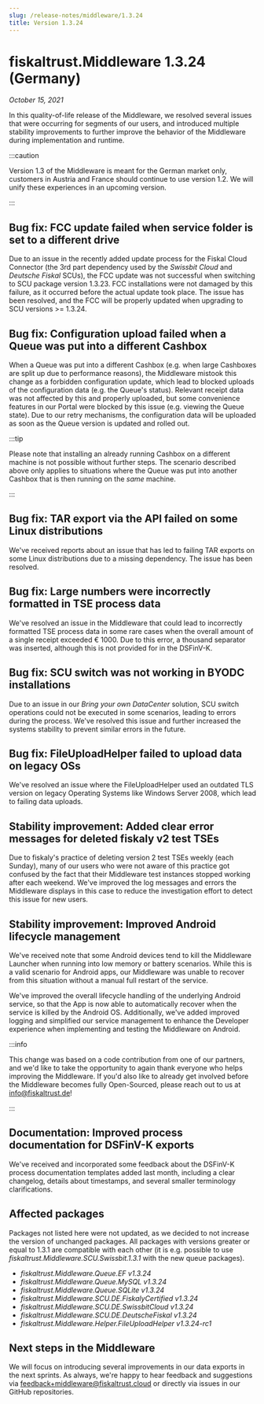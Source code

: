 ```yaml
---
slug: /release-notes/middleware/1.3.24
title: Version 1.3.24
---
```


# fiskaltrust.Middleware 1.3.24 (Germany)
_October 15, 2021_

In this quality-of-life release of the Middleware, we resolved several issues that were occurring for segments of our users, and introduced multiple stability improvements to further improve the behavior of the Middleware during implementation and runtime.

:::caution

Version 1.3 of the Middleware is meant for the German market only, customers in Austria and France should continue to use version 1.2. We will unify these experiences in an upcoming version.

:::

## Bug fix: FCC update failed when service folder is set to a different drive
Due to an issue in the recently added update process for the Fiskal Cloud Connector (the 3rd part dependency used by the _Swissbit Cloud_ and _Deutsche Fiskal_ SCUs), the FCC update was not successful when switching to SCU package version 1.3.23. FCC installations were not damaged by this failure, as it occurred before the actual update took place. The issue has been resolved, and the FCC will be properly updated when upgrading to SCU versions >= 1.3.24.

## Bug fix: Configuration upload failed when a Queue was put into a different Cashbox
When a Queue was put into a different Cashbox (e.g. when large Cashboxes are split up due to performance reasons), the Middleware mistook this change as a forbidden configuration update, which lead to blocked uploads of the configuration data (e.g. the Queue's status). Relevant receipt data was not affected by this and properly uploaded, but some convenience features in our Portal were blocked by this issue (e.g. viewing the Queue state). Due to our retry mechanisms, the configuration data will be uploaded as soon as the Queue version is updated and rolled out.

:::tip

Please note that installing an already running Cashbox on a different machine is not possible without further steps. The scenario described above only applies to situations where the Queue was put into another Cashbox that is then running on the _same_ machine.

:::

## Bug fix: TAR export via the API failed on some Linux distributions
We've received reports about an issue that has led to failing TAR exports on some Linux distributions due to a missing dependency. The issue has been resolved.

## Bug fix: Large numbers were incorrectly formatted in TSE process data
We've resolved an issue in the Middleware that could lead to incorrectly formatted TSE process data in some rare cases when the overall amount of a single receipt exceeded € 1000. Due to this error, a thousand separator was inserted, although this is not provided for in the DSFinV-K. 

## Bug fix: SCU switch was not working in BYODC installations
Due to an issue in our _Bring your own DataCenter_ solution, SCU switch operations could not be executed in some scenarios, leading to errors during the process. We've resolved this issue and further increased the systems stability to prevent similar errors in the future.

## Bug fix: FileUploadHelper failed to upload data on legacy OSs
We've resolved an issue where the FileUploadHelper used an outdated TLS version on legacy Operating Systems like Windows Server 2008, which lead to failing data uploads.

## Stability improvement: Added clear error messages for deleted fiskaly v2 test TSEs
Due to fiskaly's practice of deleting version 2 test TSEs weekly (each Sunday), many of our users who were not aware of this practice got confused by the fact that their Middleware test instances stopped working after each weekend. We've improved the log messages and errors the Middleware displays in this case to reduce the investigation effort to detect this issue for new users.

## Stability improvement: Improved Android lifecycle management
We've received note that some Android devices tend to kill the Middleware Launcher when running into low memory or battery scenarios. While this is a valid scenario for Android apps, our Middleware was unable to recover from this situation without a manual full restart of the service. 

We've improved the overall lifecycle handling of the underlying Android service, so that the App is now able to automatically recover when the service is killed by the Android OS. Additionally, we've added improved logging and simplified our service management to enhance the Developer experience when implementing and testing the Middleware on Android.

:::info

This change was based on a code contribution from one of our partners, and we'd like to take the opportunity to again thank everyone who helps improving the Middleware. If you'd also like to already get involved before the Middleware becomes fully Open-Sourced, please reach out to us at [info@fiskaltrust.de](mailto:info@fiskaltrust.de)!

:::


## Documentation: Improved process documentation for DSFinV-K exports
We've received and incorporated some feedback about the DSFinV-K process documentation templates added last month, including a clear changelog, details about timestamps, and several smaller terminology clarifications.

## Affected packages
Packages not listed here were not updated, as we decided to not increase the version of unchanged packages. All packages with versions greater or equal to 1.3.1 are compatible with each other (it is e.g. possible to use _fiskaltrust.Middleware.SCU.Swissbit.1.3.1_ with the new queue packages).

- _fiskaltrust.Middleware.Queue.EF v1.3.24_
- _fiskaltrust.Middleware.Queue.MySQL v1.3.24_
- _fiskaltrust.Middleware.Queue.SQLite v1.3.24_
- _fiskaltrust.Middleware.SCU.DE.FiskalyCertified v1.3.24_
- _fiskaltrust.Middleware.SCU.DE.SwissbitCloud v1.3.24_
- _fiskaltrust.Middleware.SCU.DE.DeutscheFiskal v1.3.24_
- _fiskaltrust.Middleware.Helper.FileUploadHelper v1.3.24-rc1_

## Next steps in the Middleware
We will focus on introducing several improvements in our data exports in the next sprints. As always, we're happy to hear feedback and suggestions via [feedback+middleware@fiskaltrust.cloud](mailto:feedback+middleware@fiskaltrust.cloud) or directly via issues in our GitHub repositories.
